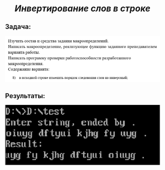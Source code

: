***<h1 align = "center">Инвертирование слов в строке</a>***

**<h2> Задача: </h2>**  

![](images/1.jpg)  

**<h2>Результаты: </h2>**  

![](images/2.png)    
